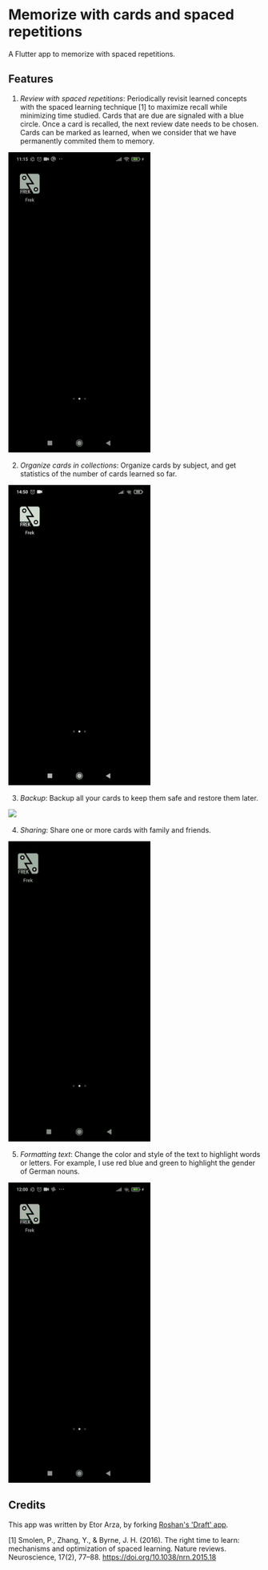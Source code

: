# Memorize with cards and spaced repetitions

A Flutter app to memorize with spaced repetitions.

## Features
1. *Review with spaced repetitions*: Periodically revisit learned concepts with the spaced learning technique [1] to maximize recall while minimizing time studied. Cards that are due are signaled with a blue circle. Once a card is recalled, the next review date needs to be chosen. Cards can be marked as learned, when we consider that we have permanently commited them to memory.
<img src="github_assets/1review.gif" height="600">


2. *Organize cards in collections*: Organize cards by subject, and get statistics of the number of cards learned so far.
<img src="github_assets/2collections.gif" height="600">


3. *Backup*: Backup all your cards to keep them safe and restore them later.
<img src="github_assets/3backup.gif" height="600">


4. *Sharing*: Share one or more cards with family and friends.
<img src="github_assets/4share.gif" height="600">


5. *Formatting text*: Change the color and style of the text to highlight words or letters. For example, I use red blue and green to highlight the gender of German nouns.
<img src="github_assets/5highlight.gif" height="600">




## Credits
This app was written by Etor Arza, by forking [Roshan's 'Draft' app](https://github.com/roshanrahman/flutter-notes-app).


[1] Smolen, P., Zhang, Y., & Byrne, J. H. (2016). The right time to learn: mechanisms and optimization of spaced learning. Nature reviews. Neuroscience, 17(2), 77–88. https://doi.org/10.1038/nrn.2015.18
